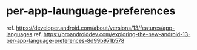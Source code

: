 # per-app-launguage-preferences

ref. https://developer.android.com/about/versions/13/features/app-languages
ref. https://proandroiddev.com/exploring-the-new-android-13-per-app-language-preferences-8d99b971b578
